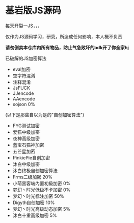 # 基岩版JS源码


每天开裂一JS，，，

仅作为JS源码学习，研究，所造成任何影响，本人概不负责

<b>请勿倒卖本仓库内所有物品，防止气急败坏的adk开了你全家hj</b>

已破解的JS加密算法
- eval加密
- 空字符混淆
- 注释混淆
- JsFUCK
- JJencode
- AAencode
- sojson 0%

(以下是那些自以为是的"自创加密算法")
- FYG测试加密
- 爱猫中级加密
- 夜神高级加密
- 蓝宝石猫神加密
- 五芒星加密
- PinkiePie自创加密
- 沐白中级加密
- 沐白终极自创加密算法
- Frms二级加密 20%
- 小萌黑客端內置初級加密 0%
- 梦幻丶时光低级不卡加密 0%
- 梦幻丶时光标注加密 50%
- Digyth自创加密 10%
- 梦幻丶时光高级动态加密 5%
- 沐白十重高级加密 5%

